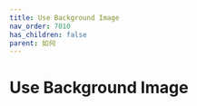 ```yaml
---
title: Use Background Image
nav_order: 7010
has_children: false
parent: 如何
---
```



# Use Background Image
